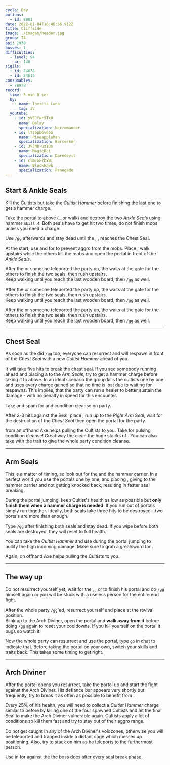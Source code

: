 ```yaml
---
cycle: Day
potions:
  - id: 8881
date: 2022-01-04T16:46:56.912Z
title: Cliffside
image: ./images/header.jpg
group: T4
api: 2930
bosses: 1
difficulties:
  - level: 94
    ar: 140
sigils:
  - id: 24678
  - id: 24615
consumables:
  - 78978
record:
  time: 3 min 0 sec
  by:
    - name: Invicta Luna
      tag: iV
  youtube:
    - id: yV9JYwr5Tx0
      name: Delay
      specialization: Necromancer
    - id: lT7bpb6v63o
      name: PineappleMan
      specialization: Berserker
    - id: JVJNb-uzIQs
      name: MagicBot
      specialization: Daredevil
    - id: clm7GF7bxWI
      name: BlackHawk
      specialization: Renegade
---
```


<Grid>
<GridItem sm="7">

## Start & Ankle Seals <Item id="8881" disableText/><Item id="24678" disableText/>

Kill the Cultists but take the _Cultist Hammer_ before finishing the last one to get a hammer charge.

Take the portal to above (...or walk) and destroy the two _Ankle Seals_ using hammer `Skill 4`. Both seals have to get hit two times, do not finish mobs unless you need a charge.

Use `/gg` afterwards and stay dead until the <Specialization name="Elementalist"/>, <Specialization name="Guardian"/>, <Specialization name="Thief"/> reaches the Chest Seal.

<Tabs>
<Tab specialization="renegade">

At the start, use <Item id="8764"/> and <Item id="8801"/> for <Effect name="Stealth"/> to prevent aggro from the mobs. Place <Item id="78978"/>, walk upstairs while the others kill the mobs and open the portal in front of the _Ankle Seals_.

</Tab>

<Tab specialization="elementalist">

<ProfessionVideo title="Skip to chest seal (same as guardian)" profession="Elementalist" timestamp="129" src="MmJTsOhdQeo"/>

After the <Specialization name="Renegade"/> or someone teleported the party up, the <Specialization name="Elementalist"/> waits at the gate for the others to finish the two seals, then rush upstairs.  
Keep walking until you reach the last wooden board, then `/gg` as well.

</Tab>

<Tab specialization="Guardian">

<ProfessionVideo title="Skip to chest seal" profession="Guardian" timestamp="129" src="MmJTsOhdQeo"/>

After the <Specialization name="Renegade"/> or someone teleported the party up, the <Specialization name="Elementalist"/> waits at the gate for the others to finish the two seals, then rush upstairs.  
Keep walking until you reach the last wooden board, then `/gg` as well.

</Tab>

<Tab specialization="Thief">

<ProfessionVideo title="Skip to ankle seal" profession="Thief" timestamp="70" src="Alpgs_GaZV0"/>

After the <Specialization name="Renegade"/> or someone teleported the party up, the <Specialization name="Elementalist"/> waits at the gate for the others to finish the two seals, then rush upstairs.  
Keep walking until you reach the last wooden board, then `/gg` as well.

<ProfessionVideo title="Skip to chest seal" profession="Thief" timestamp="86" src="Alpgs_GaZV0"/>

</Tab>
</Tabs>

</GridItem>

<GridItem sm="5">

<MDImage src="images/ankle_seals.jpg" caption="The ankle seals"/>

</GridItem>
</Grid>

---

<Grid>
<GridItem sm="5">

<MDImage src="images/chest_seal.jpg" caption="The chest seal"/>

</GridItem>

<GridItem sm="7">

## Chest Seal <Item id="8881" disableText/><Item id="24678" disableText/>

As soon as the <Specialization name="Elementalist"/> did `/gg` too, everyone can resurrect and will respawn in front of the _Chest Seal_ with a new _Cultist Hammer_ ahead of you.

It will take five hits to break the chest seal. If you see somebody running ahead and placing a <Item name="whitemantleportaldevice"/> to the _Arm Seals_, try to get a hammer charge before taking it to above. In an ideal scenario the group kills the cultists one by one and uses every charge gained so that no time is lost due to waiting for respawns. This implies, that the party can run a healer to better sustain the damage - with no penalty in speed for this encounter.

<Tabs>
<Tab specialization="renegade">

Take <Skill name="Legendary Demon stance"/> and spam <Skill name="Pain absorption"/> for <Boon name="Resistance"/> and condition cleanse on party.

After 2-3 hits against the Seal, place <Item id="78978"/>, run up to the _Right Arm Seal_, wait for the destruction of the _Chest Seal_ then open the portal for the party.

</Tab>

<Tab specialization="soulbeast">

<Skill id="12638"/> from an offhand Axe helps pulling the Cultists to you. Take <Skill id="12489"/> for pulsing condition cleanse! Great way the clean the huge stacks of <Condition name="Burning"/>. You can also take <Skill name="Bear stance"/> with the trait <Trait name="Leader of the Pack"/> to give the whole party condition cleanse.

</Tab>
</Tabs>

</GridItem>
</Grid>

---

<Grid>
<GridItem sm="7">

## Arm Seals <Item id="8881" disableText/><Item id="24678" disableText/>

This is a matter of timing, so look out for the <Item id="78978"/> and the hammer carrier. In a perfect world you use the portals one by one, and <Specialization name="Renegade"/> placing <Skill name="Inspiring Reinforcement"/>, giving <Boon name="Stability"/> to the hammer carrier and not getting knocked back, resulting in faster seal breaking.

During the portal jumping, keep Cultist's health as low as possible but **only finish them when a hammer charge is needed**. If you run out of portals simply run together. Ideally, both seals take three hits to be destroyed—two portals are more than enough.

Type `/gg` after finishing both seals and stay dead. If you wipe before both seals are destroyed, they will reset to full health.

<Tabs>
<Tab specialization="berserker">

You can take the _Cultist Hammer_ and use <Skill id="21815"/> during the portal jumping to nullify the high incoming damage. Make sure to grab a greatsword for <Skill name="arcdivider"/>.

</Tab>

<Tab specialization="soulbeast">
Again, <Skill id="12638"/> on offhand Axe helps pulling the Cultists to you.
</Tab>
</Tabs>
</GridItem>

<GridItem sm="5">

<MDImage src="images/arm_seal.jpg" caption="One of the arm seals"/>

</GridItem>
</Grid>

---

<Grid>
<GridItem sm="7">

## The way up

Do not resurrect yourself yet, wait for the <Specialization name="Revenant"/>, <Specialization name="Elementalist"/>, <Specialization name="Guardian"/> or <Specialization name="Thief"/> to finish his portal and do `/gg` himself again or you will be stuck with a useless person for the entire end fight.

After the whole party `/gg`'ed, resurrect yourself and place <Item id="78978"/> at the revival position.  
Blink up to the Arch Diviner, open the portal and **walk away from it** before doing `/gg` again to reset your cooldowns. If you kill yourself on the portal it bugs so watch it!

Now the whole party can resurrect and use the portal, type `go` in chat to indicate that. Before taking the portal on your own, switch your skills and traits back. This takes some timing to get right.
</GridItem>

<GridItem sm="5">
<Tabs>
<Tab specialization="renegade">
<ProfessionVideo title="Skip to endboss" profession="Revenant" src="-zJLBwkO1Cg"/>
</Tab>

<Tab specialization="elementalist">
<ProfessionVideo title="Skip to endboss" profession="Elementalist"  src="OjUvCp2h_04"/>
</Tab>

<Tab specialization="Guardian">
<ProfessionVideo title="Skip to endboss" profession="Guardian"  timestamp="162" src="MmJTsOhdQeo"/>
</Tab>

<Tab specialization="Thief">
<ProfessionVideo title="Skip to endboss" profession="Thief"  timestamp="125" src="Alpgs_GaZV0"/>
</Tab>
</Tabs>
</GridItem>
</Grid>

---

<Grid>
<GridItem sm="6">

## Arch Diviner <Item id="8881" disableText/><Item id="24678" disableText/>

After the portal opens you resurrect, take the portal up and start the fight against the Arch Diviner. His defiance bar appears very shortly but frequently, try to break it as often as possible to benefit from <Effect name="Exposed"/>.

Every 25% of his health, you will need to collect a _Cultist Hammer_ charge similar to before by killing one of the four spawned Cultists and hit the final Seal to make the Arch Diviner vulnerable again. Cultists apply a lot of conditions so kill them fast and try to stay out of their aggro range.

Do not get caught in any of the Arch Diviner's voidzones, otherwise you will be teleported and trapped inside a distant cage which messes up positioning. Also, try to stack on him as he teleports to the furthermost person.

<Tabs>
<Tab specialization="revenant">

Use <Skill name="Inspiring Reinforcement"/> in <Skill name="Legendary Dwarf Stance" disableText/> for <Boon name="Stability"/> against the <Control name="Knockdown"/> the boss does after every seal break phase.
</Tab>
</Tabs>
</GridItem>

<GridItem sm="6">

<MDImage src="images/arch_diviner.jpg" caption="The arch diviner and the final seal"/>

</GridItem>
</Grid>
